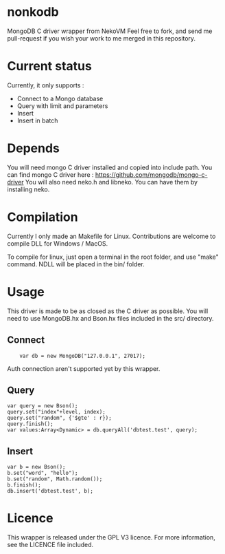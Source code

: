 nonkodb
=======

MongoDB C driver wrapper from NekoVM
Feel free to fork, and send me pull-request if you wish your work to me merged in this repository.

Current status
=============

Currently, it only supports :
* Connect to a Mongo database
* Query with limit and parameters
* Insert
* Insert in batch

Depends
=======

You will need mongo C driver installed and copied into include path.
You can find mongo C driver here : https://github.com/mongodb/mongo-c-driver
You will also need neko.h and libneko. You can have them by installing neko.

Compilation
===========

Currently I only made an Makefile for Linux.
Contributions are welcome to compile DLL for Windows / MacOS.

To compile for linux, just open a terminal in the root folder, and use "make" command.
NDLL will be placed in the bin/ folder.

Usage
=====

This driver is made to be as closed as the C driver as possible.
You will need to use MongoDB.hx and Bson.hx files included in the src/ directory.

Connect
-------

        var db = new MongoDB("127.0.0.1", 27017);

Auth connection aren't supported yet by this wrapper.

Query
-----

    var query = new Bson();
    query.set("index"+level, index);
    query.set("random", {'$gte' : r});
    query.finish();
    var values:Array<Dynamic> = db.queryAll('dbtest.test', query);

Insert
------

    var b = new Bson();
    b.set("word", "hello");
    b.set("random", Math.random());
    b.finish();
    db.insert('dbtest.test', b);

Licence
=======

This wrapper is released under the GPL V3 licence. For more information, see the LICENCE file included.
